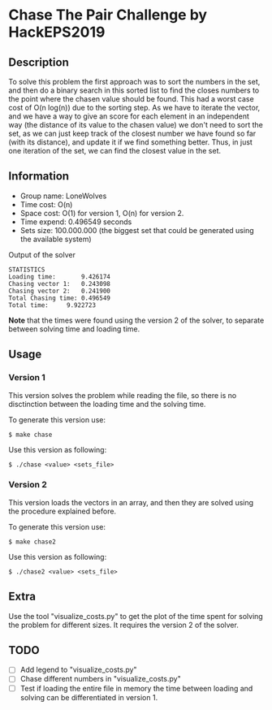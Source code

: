 # Chase The Pair Challenge by HackEPS2019

## Description

To solve this problem the first approach was to sort the numbers in the set,
and then do a binary search in this sorted list to find the closes numbers to
the point where the chasen value should be found. This had a worst case cost of
O(n log(n)) due to the sorting step. As we have to iterate the vector, and we
have a way to give an score for each element in an independent way (the
distance of its value to the chasen value) we don't need to sort the set, as we
can just keep track of the closest number we have found so far (with its
distance), and update it if we find something better. Thus, in just one
iteration of the set, we can find the closest value in the set.

## Information

- Group name: LoneWolves
- Time cost: O(n)
- Space cost: O(1) for version 1, O(n) for version 2.
- Time expend: 0.496549 seconds 
- Sets size: 100.000.000 (the biggest set that could be generated using the
available system)

Output of the solver
```
STATISTICS
Loading time:		9.426174
Chasing vector 1:	0.243098
Chasing vector 2:	0.241900
Total Chasing time:	0.496549
Total time:		9.922723
```

**Note** that the times were found using the version 2 of the solver, to
separate between solving time and loading time.


## Usage
### Version 1

This version solves the problem while reading the file, so there is no
disctinction between the loading time and the solving time.

To generate this version use:
```{bash}
$ make chase
```

Use this version as following:
```{bash}
$ ./chase <value> <sets_file>
```

### Version 2

This version loads the vectors in an array, and then they are solved using the
procedure explained before.

To generate this version use:
```{bash}
$ make chase2
```

Use this version as following:
```{bash}
$ ./chase2 <value> <sets_file>
```

## Extra

Use the tool "visualize_costs.py" to get the plot of the time spent for solving
the problem for different sizes. It requires the version 2 of the solver.

## TODO

- [ ] Add legend to "visualize_costs.py"
- [ ] Chase different numbers in "visualize_costs.py"
- [ ] Test if loading the entire file in memory the time between loading and
solving can be differentiated in version 1.
